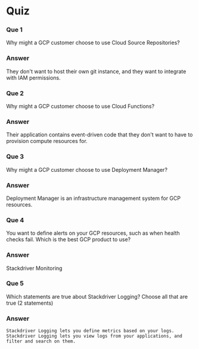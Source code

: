 # Quiz

### Que 1

Why might a GCP customer choose to use Cloud Source Repositories?

### Answer

They don't want to host their own git instance, and they want to integrate with IAM permissions.

### Que 2

Why might a GCP customer choose to use Cloud Functions?

### Answer

Their application contains event-driven code that they don't want to have to provision compute resources for.

### Que 3

Why might a GCP customer choose to use Deployment Manager?

### Answer

Deployment Manager is an infrastructure management system for GCP resources.

### Que 4

You want to define alerts on your GCP resources, such as when health checks fail. Which is the best GCP product to use?

### Answer

Stackdriver Monitoring

### Que 5

Which statements are true about Stackdriver Logging? Choose all that are true (2 statements)

### Answer

    Stackdriver Logging lets you define metrics based on your logs.
    Stackdriver Logging lets you view logs from your applications, and filter and search on them.
